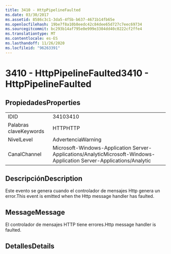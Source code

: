 ```yaml
---
title: 3410 - HttpPipelineFaulted
ms.date: 03/30/2017
ms.assetid: 8586c3c1-3da5-4f5b-b637-4671b14fb65e
ms.openlocfilehash: 19be7f8a10b8eedc42c84dee65d727c7eec69734
ms.sourcegitcommit: bc293b14af795e0e999e3304dd40c0222cf2ffe4
ms.translationtype: MT
ms.contentlocale: es-ES
ms.lasthandoff: 11/26/2020
ms.locfileid: "96263391"
---
```

# <a name="3410---httppipelinefaulted"></a><span data-ttu-id="b90c7-102">3410 - HttpPipelineFaulted</span><span class="sxs-lookup"><span data-stu-id="b90c7-102">3410 - HttpPipelineFaulted</span></span>

## <a name="properties"></a><span data-ttu-id="b90c7-103">Propiedades</span><span class="sxs-lookup"><span data-stu-id="b90c7-103">Properties</span></span>  
  
|||  
|-|-|  
|<span data-ttu-id="b90c7-104">ID</span><span class="sxs-lookup"><span data-stu-id="b90c7-104">ID</span></span>|<span data-ttu-id="b90c7-105">3410</span><span class="sxs-lookup"><span data-stu-id="b90c7-105">3410</span></span>|  
|<span data-ttu-id="b90c7-106">Palabras clave</span><span class="sxs-lookup"><span data-stu-id="b90c7-106">Keywords</span></span>|<span data-ttu-id="b90c7-107">HTTP</span><span class="sxs-lookup"><span data-stu-id="b90c7-107">HTTP</span></span>|  
|<span data-ttu-id="b90c7-108">Nivel</span><span class="sxs-lookup"><span data-stu-id="b90c7-108">Level</span></span>|<span data-ttu-id="b90c7-109">Advertencia</span><span class="sxs-lookup"><span data-stu-id="b90c7-109">Warning</span></span>|  
|<span data-ttu-id="b90c7-110">Canal</span><span class="sxs-lookup"><span data-stu-id="b90c7-110">Channel</span></span>|<span data-ttu-id="b90c7-111">Microsoft-Windows-Application Server-Applications/Analytic</span><span class="sxs-lookup"><span data-stu-id="b90c7-111">Microsoft-Windows-Application Server-Applications/Analytic</span></span>|  
  
## <a name="description"></a><span data-ttu-id="b90c7-112">Descripción</span><span class="sxs-lookup"><span data-stu-id="b90c7-112">Description</span></span>  

 <span data-ttu-id="b90c7-113">Este evento se genera cuando el controlador de mensajes Http genera un error.</span><span class="sxs-lookup"><span data-stu-id="b90c7-113">This event is emitted when the Http message handler has faulted.</span></span>  
  
## <a name="message"></a><span data-ttu-id="b90c7-114">Message</span><span class="sxs-lookup"><span data-stu-id="b90c7-114">Message</span></span>  

 <span data-ttu-id="b90c7-115">El controlador de mensajes HTTP tiene errores.</span><span class="sxs-lookup"><span data-stu-id="b90c7-115">Http message handler is faulted.</span></span>  
  
## <a name="details"></a><span data-ttu-id="b90c7-116">Detalles</span><span class="sxs-lookup"><span data-stu-id="b90c7-116">Details</span></span>
